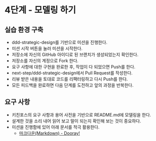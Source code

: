 # 4단계 - 모델링 하기

## 실습 환경 구축
* ddd-strategic-design를 기반으로 미션을 진행한다.
* 미션 시작 버튼을 눌러 미션을 시작한다.
* 저장소에 자신의 GitHub 아이디로 된 브랜치가 생성되었는지 확인한다.
* 저장소를 자신의 계정으로 Fork 한다.
* 요구 사항에 대한 구현을 완료한 후, 작업이 다 되었으면 Push를 한다.
* next-step/ddd-strategic-design에서 Pull Request를 작성한다.
* 리뷰 받은 내용을 토대로 코드를 리팩터링하고 다시 Push를 한다.
* 모든 피드백을 완료하면 다음 단계를 도전하고 앞의 과정을 반복한다.

## 요구 사항
* 키친포스의 요구 사항과 용어 사전을 기반으로 README.md에 모델링을 한다.
* 설계한 것을 소리 내어 읽어 보고 말이 되는지 확인해 보는 것이 중요하다.
* 미션을 진행함에 있어 아래 문서를 적극 활용한다.
    * [마크다운(Markdown) - Dooray!](https://dooray.com/htmls/guides/markdown_ko_KR.html)
